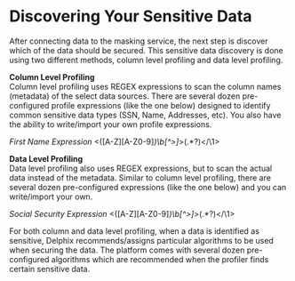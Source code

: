 # Discovering Your Sensitive Data

After connecting data to the masking service, the next step is discover
which of the data should be secured. This sensitive data discovery is
done using two different methods, column level profiling and data level
profiling.  
  
**Column Level Profiling**  
Column level profiling uses REGEX expressions to scan the column names
(metadata) of the select data sources. There are several dozen
pre-configured profile expressions (like the one below) designed to
identify common sensitive data types (SSN, Name, Addresses, etc). You
also have the ability to write/import your own profile expressions.  
  

*First Name Expression*  <([A-Z][A-Z0-9]*)\b[^>]*>(.*?)</\1> 
  
  
**Data Level Profiling**  
Data level profiling also uses REGEX expressions, but to scan the actual
data instead of the metadata. Similar to column level profiling, there
are several dozen pre-configured expressions (like the one below) and
you can write/import your own.  
  
*Social Security Expression*  <([A-Z][A-Z0-9]*)\b[^>]*>(.*?)</\1> 
  
For both column and data level profiling, when a data is identified as
sensitive, Delphix recommends/assigns particular algorithms to be used
when securing the data. The platform comes with several dozen
pre-configured algorithms which are recommended when the profiler finds
certain sensitive data.

##
